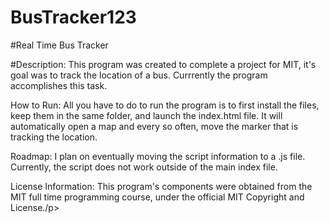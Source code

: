 # BusTracker123
#Real Time Bus Tracker

#Description:
This program was created to complete a project for MIT, it's goal was to track the location of a bus. Currrently the program accomplishes this task.

How to Run:
All you have to do to run the program is to first install the files, keep them in the same folder, and launch the index.html file. It will automatically open a map and every so often, move the marker that is tracking the location.

Roadmap:
I plan on eventually moving the script information to a .js file. Currently, the script does not work outside of the main index file.

License Information:
This program's components were obtained from the MIT full time programming course, under the official MIT Copyright and License./p>

